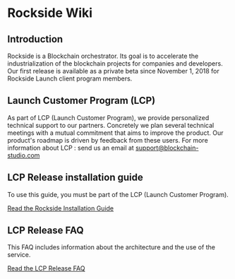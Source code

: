 # Rockside Wiki

## Introduction
Rockside is a Blockchain orchestrator. Its goal is to accelerate the industrialization of the blockchain projects for companies and developers. Our first release is available as a private beta since November 1, 2018 for Rockside Launch client program members.

## Launch Customer Program (LCP)

As part of LCP (Launch Customer Program), we provide personalized technical support to our partners. Concretely we plan several technical meetings with a mutual commitment that aims to improve the product. Our product's roadmap is driven by feedback from these users. For more information about LCP : send us an email at support@blockchain-studio.com

## LCP Release installation guide
To use this guide, you must be part of the LCP (Launch Customer Program).

[Read the Rockside Installation Guide](https://github.com/blockchain-studio/rockside/wiki/How-to-install-Rockside-on-Linux---OS-X)


## LCP Release FAQ
This FAQ includes information about the architecture and the use of the service.

[Read the LCP Release FAQ](https://github.com/blockchain-studio/rockside/wiki/Rockside-Alpha-FAQ)

